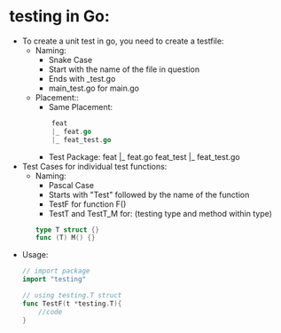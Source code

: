 # testing in Go:
- To create a unit test in go, you need to create a testfile:
    * Naming:
        - Snake Case
        - Start with the name of the file in question
        - Ends with _test.go
        - main_test.go for main.go
    * Placement::
        - Same Placement:
        ```go
            feat
            |_ feat.go
            |_ feat_test.go
        ```
        - Test Package:
            feat
            |_ feat.go
            feat_test
            |_ feat_test.go
- Test Cases for individual test functions:
    * Naming:
        - Pascal Case
        - Starts with "Test" followed by the name of the function
        - TestF for function F()
        - TestT and TestT_M for: (testing type and method within type)
        ```go
        type T struct {}
        func (T) M() {}
        ```
- Usage:
    ```go
    // import package
    import "testing"

    // using testing.T struct
    func TestF(t *testing.T){
        //code
    }
    ```
